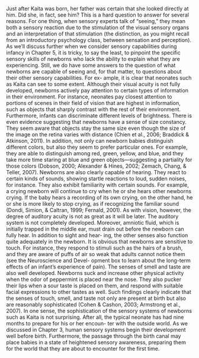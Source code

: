 Just after Kaita was born, her father was certain that she looked directly
at him. Did she, in fact, see him?  This is a hard question to answer for
several reasons. For one thing, when sensory experts talk of “seeing,”
they mean both a sensory reaction due to the stimulation of the visual
sensory organs and an interpretation of that stimulation (the distinction,
as you might recall from an introductory psychology class, between sensation
and perception). As we’ll discuss further when we consider sensory
capabilities during infancy in Chapter 5, it is tricky, to say the least,
to pinpoint the specific sensory skills of newborns who lack the ability
to explain what they are experiencing.  Still, we do have some answers to
the question of what newborns are capable of seeing and, for that matter,
to questions about their other sensory capabilities. For ex- ample, it is
clear that neonates such as Kaita can see to some extent. Although their
visual acuity is not fully developed, newborns actively pay attention to
certain types of information in their environment.  For instance, neonates
pay closest attention to portions of scenes in their field of vision that
are highest in information, such as objects that sharply contrast with the
rest of their environment. Furthermore, infants can discriminate different
levels of brightness. There is even evidence suggesting that newborns have
a sense of size constancy. They seem aware that objects stay the same size
even though the size of the image on the retina varies with distance (Chien
et al., 2006; Braddick & Atkinson, 2011).  In addition, not only can newborn
babies distinguish different colors, but also they seem to prefer particular
ones. For example, they are able to distinguish among red, green, yellow, and
blue, and they take more time staring at blue and green objects—suggesting
a partiality for those colors (Dobson, 2000; Alexander & Hines, 2002; Zemach,
Chang, & Teller, 2007).  Newborns are also clearly capable of hearing. They
react to certain kinds of sounds, showing startle reactions to loud, sudden
noises, for instance. They also exhibit familiarity with certain sounds. For
example, a crying newborn will continue to cry when he or she hears other
newborns crying. If the baby hears a recording of its own crying, on the
other hand, he or she is more likely to stop crying, as if recognizing the
familiar sound (Dondi, Simion, & Caltran, 1999; Fernald, 2001).  As with
vision, however, the degree of auditory acuity is not as great as it will be
later. The auditory system is not completely developed. Moreover, amniotic
fluid, which is initially trapped in the middle ear, must drain out before
the newborn can fully hear. In addition to sight and hear- ing, the other
senses also function quite adequately in the newborn. It is obvious that
newborns are sensitive to touch. For instance, they respond to stimuli such
as the hairs of a brush, and they are aware of puffs of air so weak that
adults cannot notice them (see the Neuroscience and Devel- opment box to
learn about the long-term effects of an infant’s experience of pain).
The senses of smell and taste are also well developed. Newborns suck and
increase other physical activity when the odor of peppermint is placed near
the nose. They also pucker their lips when a sour taste is placed on them,
and respond with suitable facial expressions to other tastes as well. Such
findings clearly indicate that the senses of touch, smell, and taste not
only are present at birth but also are reasonably sophisticated (Cohen &
Cashon, 2003; Armstrong et al., 2007).  In one sense, the sophistication of
the sensory systems of newborns such as Kaita is not surprising. After all,
the typical neonate has had nine months to prepare for his or her encoun-
ter with the outside world. As we discussed in Chapter 3, human sensory
systems begin their development well before birth. Furthermore, the passage
through the birth canal may place babies in a state of heightened sensory
awareness, preparing them for the world that they are about to encounter
for the first time.
